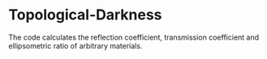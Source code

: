 # Topological-Darkness
The code calculates the reflection coefficient, transmission coefficient and ellipsometric ratio of arbitrary materials.
